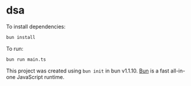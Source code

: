# dsa

To install dependencies:

```bash
bun install
```

To run:

```bash
bun run main.ts
```

This project was created using `bun init` in bun v1.1.10. [Bun](https://bun.sh) is a fast all-in-one JavaScript runtime.

